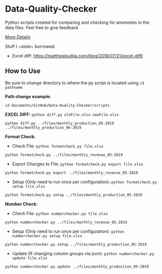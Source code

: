 # Data-Quality-Checker
Python scripts created for comparing and checking for anomolies in the data files. Feel free to give feedback

[More Details](https://github.com/ONRR/Revdoi-Data-Quality/wiki)

Stuff I ~stole~ borrowed:
* Excel diff: https://matthewkudija.com/blog/2018/07/21/excel-diff/

## How to Use
Be sure to change directory to where the py script is located using ```cd pathname```

**Path change example:**
```
cd Documents/GitHub/Data-Quality-Checker/scripts
```

**EXCEL DIFF:** ```python diff.py oldFile.xlsx newFile.xlsx```
```
python diff.py ../files/monthly_production_05-2019 ../files/monthly_production_06-2019
```

**Format Check:**
* Check File: ```python formatcheck.py file.xlsx```
```
python formatcheck.py ../files/monthly_revenue_05-2019
```
* Export Changes to File: ```python formatcheck.py export file.xlsx```
```
python formatcheck.py export ../files/monthly_revenue_05-2019
```
* Setup (Only need to run once per configuration): ```python formatcheck.py setup file.xlsx```
```
python formatcheck.py setup ../files/monthly_production_05-2019
```

**Number Check:**
* Check File: ```python numberchecker.py file.xlsx```
```
python numberchecker.py ../files/monthly_revenue_05-2019
```
* Setup (Only need to run once per configuration): ```python numberchecker.py setup file.xlsx```
```
python numberchecker.py setup ../files/monthly_production_05-2019
```
* Update (If changing column groups via json): ```python numberchecker.py update file.xlsx```
```
python numberchecker.py update ../files/monthly_production_05-2019
```
